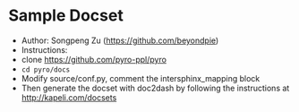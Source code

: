 Sample Docset
=======================

* Author: Songpeng Zu (https://github.com/beyondpie)
* Instructions:
 * clone https://github.com/pyro-ppl/pyro
 * `cd pyro/docs`
 * Modify source/conf.py, comment the intersphinx_mapping block
 * Then generate the docset with doc2dash by following  the instructions at http://kapeli.com/docsets


